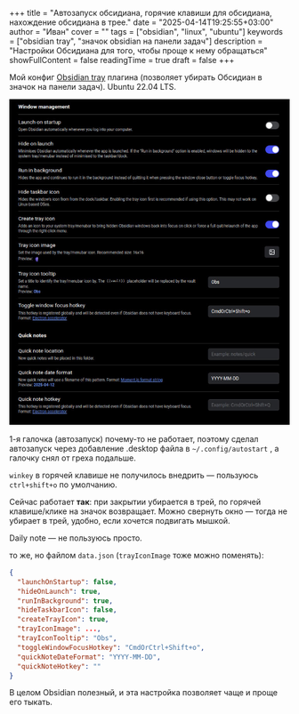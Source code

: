+++
title = "Автозапуск обсидиана, горячие клавиши для обсидиана, нахождение обсидиана в трее."
date = "2025-04-14T19:25:55+03:00"
author = "Иван"
cover = ""
tags = ["obsidian", "linux", "ubuntu"]
keywords = ["obsidian tray", "значок obsidian на панели задач"]
description = "Настройки Обсидиана для того, чтобы проще к нему обращаться"
showFullContent = false
readingTime = true
draft = false
+++

Мой конфиг [Obsidian tray](https://github.com/dragonwocky/obsidian-tray) плагина (позволяет убирать Обсидиан в значок на панели задач). Ubuntu 22.04 LTS.

![Фото конфигурации](/obsidian_tray_config.jpg)

1-я галочка (автозапуск) почему-то не работает, поэтому сделал автозапуск через добавление .desktop файла в
`~/.config/autostart` , а галочку снял от греха подальше.

`winkey` в горячей клавише не получилось внедрить — пользуюсь `ctrl+shift+o` по умолчанию.

Сейчас работает **так**: при закрытии убирается в трей, по горячей клавише/клике на значок возвращает. Можно свернуть окно — тогда не убирает в трей, удобно, если хочется подвигать мышкой.

Daily note — не пользуюсь просто.

то же, но файлом `data.json` (`trayIconImage` тоже можно поменять):

```json
{
  "launchOnStartup": false,
  "hideOnLaunch": true,
  "runInBackground": true,
  "hideTaskbarIcon": false,
  "createTrayIcon": true,
  "trayIconImage": ...,
  "trayIconTooltip": "Obs",
  "toggleWindowFocusHotkey": "CmdOrCtrl+Shift+o",
  "quickNoteDateFormat": "YYYY-MM-DD",
  "quickNoteHotkey": ""
}
```

В целом Obsidian полезный, и эта настройка позволяет чаще и проще его тыкать.
